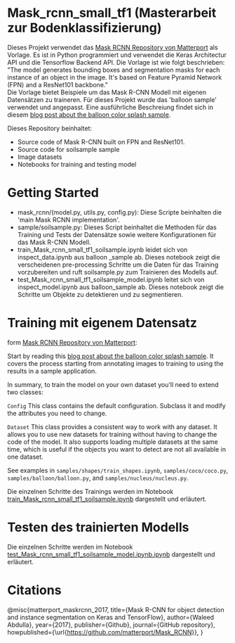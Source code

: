 # Mask_rcnn_small_tf1 (Masterarbeit zur Bodenklassifizierung)
Dieses Projekt verwendet das [Mask RCNN Repository von Matterport](https://github.com/matterport/Mask_RCNN) als Vorlage. Es ist in Python programmiert und verwendet die Keras Architectur API und die Tensorflow Backend API. Die Vorlage ist wie folgt beschrieben: "The model generates bounding boxes and segmentation masks for each instance of an object in the image. It's based on Feature Pyramid Network (FPN) and a ResNet101 backbone."  
Die Vorlage bietet Beispiele um das Mask R-CNN Modell mit eigenen Datensätzen zu traineren. Für dieses Projekt wurde das 'balloon  sample' verwendet und angepasst. Eine ausführliche Beschreiung findet sich in diesem [blog post about the balloon color splash sample](https://engineering.matterport.com/splash-of-color-instance-segmentation-with-mask-r-cnn-and-tensorflow-7c761e238b46).

Dieses Repository beinhaltet:
* Source code of Mask R-CNN built on FPN and ResNet101.
* Source code for soilsample sample
* Image datasets
* Notebooks for training and testing model

# Getting Started
* mask_rcnn/(model.py, utils.py, config.py): Diese Scripte beinhalten die 'main Mask RCNN implementation'.
* sample/soilsample.py: Dieses Script beinhaltet die Methoden für das Training und Tests der Datensätze sowie weitere Konfigurationen für das Mask R-CNN Modell. 
* train_Mask_rcnn_small_tf1_soilsample.ipynb leidet sich von inspect_data.ipynb aus balloon _sample ab. Dieses notebook zeigt die verscheidenen pre-processing Schritte um die Daten für das Training vorzubereiten und ruft soilsample.py zum Trainieren des Modells auf. 
* test_Mask_rcnn_small_tf1_soilsample_model.ipynb leitet sich von inspect_model.ipynb aus balloon_sample ab. Dieses notebook zeigt die Schritte um Objekte zu detektieren und zu segmentieren. 

# Training mit eigenem Datensatz
form [Mask RCNN Repository von Matterport](https://github.com/matterport/Mask_RCNN):

Start by reading this [blog post about the balloon color splash sample](https://engineering.matterport.com/splash-of-color-instance-segmentation-with-mask-r-cnn-and-tensorflow-7c761e238b46). It covers the process starting from annotating images to training to using the results in a sample application.

In summary, to train the model on your own dataset you'll need to extend two classes:

```Config```
This class contains the default configuration. Subclass it and modify the attributes you need to change.

```Dataset```
This class provides a consistent way to work with any dataset. 
It allows you to use new datasets for training without having to change 
the code of the model. It also supports loading multiple datasets at the
same time, which is useful if the objects you want to detect are not 
all available in one dataset. 

See examples in `samples/shapes/train_shapes.ipynb`, `samples/coco/coco.py`, `samples/balloon/balloon.py`, and `samples/nucleus/nucleus.py`.

Die einzelnen Schritte des Trainings werden im Notebook [train_Mask_rcnn_small_tf1_soilsample.ipynb](train_Mask_rcnn_small_tf1_soilsample.ipynb) dargestellt und erläutert.

# Testen des trainierten Modells 
Die einzelnen Schritte werden im Notebook [test_Mask_rcnn_small_tf1_soilsample_model.ipynb.ipynb](test_Mask_rcnn_small_tf1_soilsample_model.ipynb.ipynb) dargestellt und erläutert.








# Citations 
@misc{matterport_maskrcnn_2017,
  title={Mask R-CNN for object detection and instance segmentation on Keras and TensorFlow},
  author={Waleed Abdulla},
  year={2017},
  publisher={Github},
  journal={GitHub repository},
  howpublished={\url{https://github.com/matterport/Mask_RCNN}},
}
